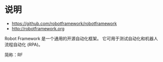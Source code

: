 # 说明

- https://github.com/robotframework/robotframework
- http://robotframework.org

Robot Framework 是一个通用的开源自动化框架。
它可用于测试自动化和机器人流程自动化 (RPA)。

简称：RF
